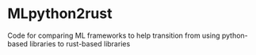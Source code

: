 # MLpython2rust
Code for comparing ML frameworks to help transition from using python-based libraries to rust-based libraries
